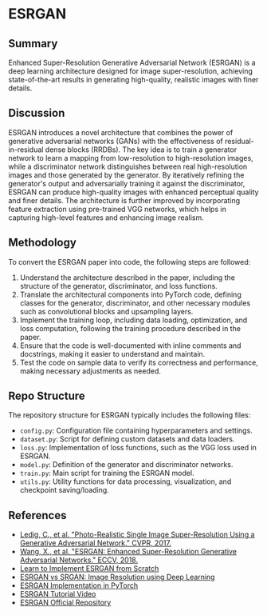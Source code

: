 # ESRGAN

## Summary

Enhanced Super-Resolution Generative Adversarial Network (ESRGAN) is a deep learning architecture designed for image super-resolution, achieving state-of-the-art results in generating high-quality, realistic images with finer details.

## Discussion

ESRGAN introduces a novel architecture that combines the power of generative adversarial networks (GANs) with the effectiveness of residual-in-residual dense blocks (RRDBs). The key idea is to train a generator network to learn a mapping from low-resolution to high-resolution images, while a discriminator network distinguishes between real high-resolution images and those generated by the generator. By iteratively refining the generator's output and adversarially training it against the discriminator, ESRGAN can produce high-quality images with enhanced perceptual quality and finer details. The architecture is further improved by incorporating feature extraction using pre-trained VGG networks, which helps in capturing high-level features and enhancing image realism.

## Methodology

To convert the ESRGAN paper into code, the following steps are followed:

1. Understand the architecture described in the paper, including the structure of the generator, discriminator, and loss functions.
2. Translate the architectural components into PyTorch code, defining classes for the generator, discriminator, and other necessary modules such as convolutional blocks and upsampling layers.
3. Implement the training loop, including data loading, optimization, and loss computation, following the training procedure described in the paper.
4. Ensure that the code is well-documented with inline comments and docstrings, making it easier to understand and maintain.
5. Test the code on sample data to verify its correctness and performance, making necessary adjustments as needed.

## Repo Structure

The repository structure for ESRGAN typically includes the following files:

- `config.py`: Configuration file containing hyperparameters and settings.
- `dataset.py`: Script for defining custom datasets and data loaders.
- `loss.py`: Implementation of loss functions, such as the VGG loss used in ESRGAN.
- `model.py`: Definition of the generator and discriminator networks.
- `train.py`: Main script for training the ESRGAN model.
- `utils.py`: Utility functions for data processing, visualization, and checkpoint saving/loading.

## References

- [Ledig, C., et al. "Photo-Realistic Single Image Super-Resolution Using a Generative Adversarial Network." CVPR, 2017.](https://arxiv.org/abs/1609.04802)
- [Wang, X., et al. "ESRGAN: Enhanced Super-Resolution Generative Adversarial Networks." ECCV, 2018.](https://arxiv.org/abs/1809.00219)
- [Learn to Implement ESRGAN from Scratch](https://www.toolify.ai/gpts/learn-to-implement-esrgan-from-scratch-134899#:~:text=To%20implement%20ESRGAN%20from%20scratch%2C%20we%20need%20to%20create%20the,block%20using%20nearest%20neighbor%20upsampling.)
- [ESRGAN vs SRGAN: Image Resolution using Deep Learning](https://medium.com/@jeewanjj02/esrgan-srgan-image-resolution-using-deep-learning-b013f27254a0)
- [ESRGAN Implementation in PyTorch](https://github.com/aladdinpersson/Machine-Learning-Collection/tree/master/ML/Pytorch/GANs/ESRGAN)
- [ESRGAN Tutorial Video](https://youtu.be/ZM4_s5dAWpI?si=PBoeWNxWGVAPs2K8)
- [ESRGAN Official Repository](https://github.com/xinntao/ESRGAN)
